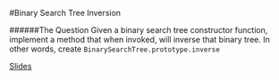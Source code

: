 #Binary Search Tree Inversion

######The Question
Given a binary search tree constructor function, implement a method that when invoked, will inverse that binary tree.  In other words, create `BinarySearchTree.prototype.inverse`

[Slides](http://slides.com/pat310/binary-tree-inversion#/)